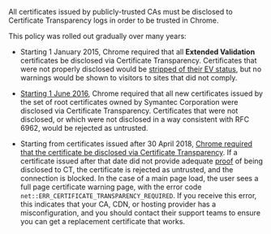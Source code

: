 All certificates issued by publicly-trusted CAs must be disclosed to Certificate
Transparency logs in order to be trusted in Chrome.

This policy was rolled out gradually over many years:

* Starting 1 January 2015, Chrome required that all **Extended Validation**
  certificates be disclosed via Certificate Transparency. Certificates that were
  not properly disclosed would be [stripped of their EV
  status](https://news.netcraft.com/archives/2015/08/24/thousands-short-changed-by-ev-certificates-that-dont-display-correctly-in-chrome.html),
  but no warnings would be shown to visitors to sites that did not comply.

* [Starting 1 June
  2016](https://security.googleblog.com/2015/10/sustaining-digital-certificate-security.html),
  Chrome required that all new certificates issued by the set of root
  certificates owned by Symantec Corporation were disclosed via Certificate
  Transparency. Certificates that were not disclosed, or which were not
  disclosed in a way consistent with RFC 6962, would be rejected as untrusted.

* Starting from certificates issued after 30 April 2018, [Chrome required that
  the certificate be disclosed via Certificate
  Transparency](https://groups.google.com/a/chromium.org/d/msg/ct-policy/wHILiYf31DE/iMFmpMEkAQAJ).
  If a certificate issued after that date did not provide adequate
  [proof](ct_policy.md) of being disclosed to CT, the certificate is rejected as
  untrusted, and the connection is blocked. In the case of a main page load, the
  user sees a full page certificate warning page, with the error code
  `net::ERR_CERTIFICATE_TRANSPARENCY_REQUIRED`. If you receive this error, this
  indicates that your CA, CDN, or hosting provider has a misconfiguration, and
  you should contact their support teams to ensure you can get a replacement
  certificate that works.